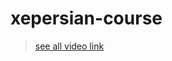 # xepersian-course

> [see all video link](https://docs.google.com/document/d/19dSKqauYPRgWCsKbUeu5Ag-hXBtcaksngLKGR3G4gT0/edit)

